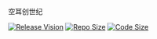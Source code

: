 空耳创世纪


[![Release Vision](https://img.shields.io/badge/release-v0.1.6.4-ff0000.svg)](https://github.com/GalAster/Soramimi/releases)
[![Repo Size](https://img.shields.io/github/repo-size/GalAster/Soramimi.svg)](https://github.com/GalAster/Soramimi.git)
[![Code Size](https://img.shields.io/github/languages/code-size/GalAster/Soramimi.svg)](https://github.com/GalAster/Soramimi.git)












```

```